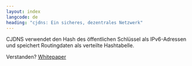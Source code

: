 ```yaml
---
layout: index
langcode: de
heading: "cjdns: Ein sicheres, dezentrales Netzwerk"
---
```


CJDNS verwendet den Hash des öffentlichen Schlüssel als IPv6-Adressen und speichert Routingdaten als verteilte Hashtabelle.

Verstanden? <i class='fa fa-angle-double-right'></i> [Whitepaper](https://github.com/cjdelisle/cjdns/blob/master/doc/Whitepaper.md)
